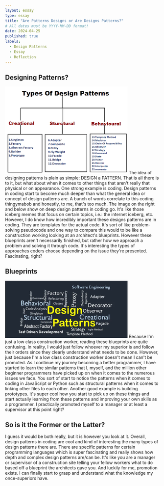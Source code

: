 ```yaml
---
layout: essay
type: essay
title: "Are Patterns Designs or Are Designs Patterns?"
# All dates must be YYYY-MM-DD format!
date: 2024-04-25
published: true
labels:
  - Design Patterns
  - Essay
  - Reflection
---
```

## Designing Patterns?
<img width="400px" class="rounded float-start pe-4" src="../img/dpTree.png">
The idea of designing patterns is plain as simple: DESIGN a PATTERN. That is all there is to it, but what about when it comes to other things that aren't really that physical or on appearance. One strong example is coding. Design patterns in coding start to become much deeper than what the general idea or concept of design patterns are. A bunch of words correlate to this coding thingymabob and honestly, to me, that's too much. The image on the right and below show on deep design patterns in coding go. It's like those iceberg memes that focus on certain topics, i.e.: the internet iceberg, etc. However, I do know how incredibly important these designs patterns are in coding. They are templates for the actual code. It's sort of like problem-solving pseudocode and one way to compare this would to be like a construction working looking at an architect's blueprints. However these blueprints aren't necessarily finished, but rather how we approach a problem and solving it through code. It's interesting the types of approaches coders choose depending on the issue they're presented. Fascinating, right?

## Blueprints
<img width="400px" class="rounded float-end pe-4" src="../img/dpMap.png">
Because I'm just a low class construction worker, reading these blueprints are quite confusing. In reality, I would just follow whoever my superior is and follow their orders since they clearly understand what needs to be done. However, just because I'm a low class construction worker doesn't mean I can't be promoted. As I continue my journey becoming a better programmer, I have started to learn the similar patterns that I, myself, and the million other beginner programmers have picked up on when it comes to the numerous issues we face. You sort of start to notice the patterns when it comes to coding in JavaScript or Python such as structural patterns when it comes to linking other files to each other. Another good example is building prototypes. It's super cool how you start to pick up on these things and start actually learning from these patterns and improving your own skills as a programmer. I practically promoted myself to a manager or at least a supervisor at this point right? 

## So is it the Former or the Latter?
I guess it would be both really, but it is however you look at it. Overall, design patterns in coding are cool and kind of interesting the many types of design patterns there are. There are specific patterns for certain programming languages which is super fascinating and really shows how depth and complex design patterns are/can be. It's like you are a manager or supervisor of a construction site telling your fellow workers what to do based off a blueprint the architects gave you. And luckily for me, promotion exists. I can finally start to grasp and understand what the knowledge my once-superiors have. 
